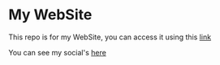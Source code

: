 # My WebSite

This repo is for my WebSite, you can access it using this [link](https://red78massive1573.github.io)

You can see my social's [here](http://simp.ly/p/rj5BMJ)
